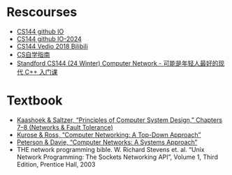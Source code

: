 
# Rescourses

- [CS144 github IO](https://cs144.github.io/)
- [CS144 github IO-2024](https://web.archive.org/web/20241209004804/https://cs144.github.io/)
- [CS144 Vedio 2018 Bilibili](https://www.bilibili.com/video/BV1bVqNYFEGg?spm_id_from=333.788.videopod.sections&vd_source=b3d4057adb36b9b243dc8d7a6fc41295&p=2)
- [CS自学指南](https://csdiy.wiki/%E8%AE%A1%E7%AE%97%E6%9C%BA%E7%BD%91%E7%BB%9C/CS144/)
- [Standford CS144 (24 Winter) Computer Network - 可能是年轻人最好的现代 C++ 入门课](https://zhuanlan.zhihu.com/p/20551290958)
  
# Textbook

- [Kaashoek & Saltzer, “Principles of Computer System Design,” Chapters 7–8 (Networks & Fault Tolerance)](https://ocw.mit.edu/courses/res-6-004-principles-of-computer-system-design-an-introduction-spring-2009/pages/online-textbook/)
- [Kurose & Ross, “Computer Networking: A Top-Down Approach”]()
- [Peterson & Davie, “Computer Networks: A Systems Approach”](https://book.systemsapproach.org/)
- THE network programming bible.
W. Richard Stevens et. al. “Unix Network Programming: The Sockets Networking API”, Volume 1, Third Edition, Prentice Hall, 2003

